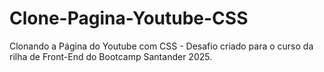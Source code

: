 # Clone-Pagina-Youtube-CSS
Clonando a Página do Youtube com CSS - Desafio criado para o curso da rilha de Front-End do Bootcamp Santander 2025. 
